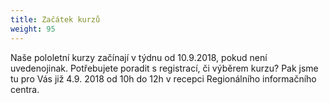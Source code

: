 ```yaml
---
title: Začátek kurzů
weight: 95
---
```

Naše pololetní kurzy začínají v týdnu od 10.9.2018, pokud není uvedenojinak. Potřebujete poradit s registrací, či výběrem kurzu? Pak jsme tu pro Vás již 4.9. 2018 od 10h do 12h v recepci Regionálního informačního centra.
